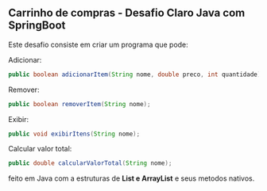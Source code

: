 ## Carrinho de compras - Desafio Claro Java com SpringBoot

Este desafio consiste em criar um programa que pode: 

Adicionar:
```java
public boolean adicionarItem(String nome, double preco, int quantidade);
```
Remover:
```java
public boolean removerItem(String nome);
```
Exibir:
```java
public void exibirItens(String nome);
```
Calcular valor total:
```java
public double calcularValorTotal(String nome);
```

feito em Java com a estruturas de **List e ArrayList** e seus metodos nativos. 


